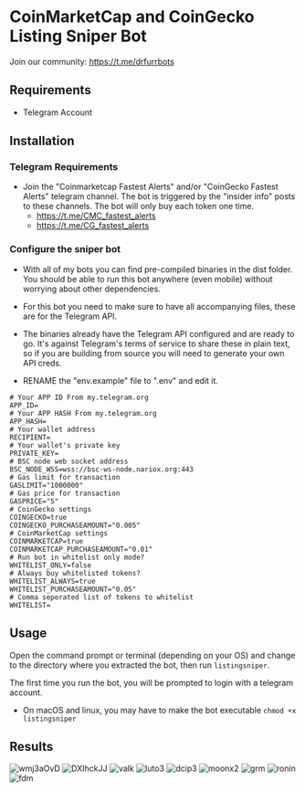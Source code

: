 
# CoinMarketCap and CoinGecko Listing Sniper Bot

Join our community: https://t.me/drfurrbots

## Requirements
* Telegram Account

## Installation

### Telegram Requirements
 * Join the "Coinmarketcap Fastest Alerts" and/or "CoinGecko Fastest Alerts" telegram channel. The bot is triggered by the "insider info" posts to these channels. The bot will only buy each token one time.
    - https://t.me/CMC_fastest_alerts
    - https://t.me/CG_fastest_alerts

### Configure the sniper bot
 - With all of my bots you can find pre-compiled binaries in the dist folder. You should be able to run this bot anywhere (even mobile) without worrying about other dependencies.
 - For this bot you need to make sure to have all accompanying files, these are for the Telegram API.
 - The binaries already have the Telegram API configured and are ready to go. It's against Telegram's terms of service to share these in plain text, so if you are building from source you will need to generate your own API creds.

- RENAME the "env.example" file to ".env" and edit it.
```
# Your APP ID From my.telegram.org
APP_ID=
# Your APP HASH From my.telegram.org
APP_HASH=
# Your wallet address
RECIPIENT=
# Your wallet's private key
PRIVATE_KEY=
# BSC node web socket address
BSC_NODE_WSS=wss://bsc-ws-node.nariox.org:443
# Gas limit for transaction
GASLIMIT="1000000"
# Gas price for transaction
GASPRICE="5"
# CoinGecko settings
COINGECKO=true
COINGECKO_PURCHASEAMOUNT="0.005"
# CoinMarketCap settings
COINMARKETCAP=true
COINMARKETCAP_PURCHASEAMOUNT="0.01"
# Run bot in whitelist only mode?
WHITELIST_ONLY=false
# Always buy whitelisted tokens?
WHITELIST_ALWAYS=true
WHITELIST_PURCHASEAMOUNT="0.05"
# Comma seperated list of tokens to whitelist
WHITELIST=
```

## Usage
Open the command prompt or terminal (depending on your OS) and change to the directory where you extracted the bot, then run `listingsniper`. 

The first time you run the bot, you will be prompted to login with a telegram account.

- On macOS and linux, you may have to make the bot executable `chmod +x listingsniper`

## Results

![wmj3aOvD](https://user-images.githubusercontent.com/94490774/145612452-8677f80a-7a64-43a7-bdab-f2963b11e116.png)
![DXIhckJJ](https://user-images.githubusercontent.com/94490774/145612467-cc5a57c2-52ec-42c9-9587-4c57b35f46f6.png)
![valk](https://user-images.githubusercontent.com/94490774/145612475-b4bda5d7-9800-4564-b66d-f9fcdedec0a2.png)
![luto3](https://user-images.githubusercontent.com/94490774/145612481-96621851-0291-4d2c-a233-0540990f8cf9.png)
![dcip3](https://user-images.githubusercontent.com/94490774/145612487-ba2a4eb7-93e4-47f5-bf23-3b1334d1f5e0.png)
![moonx2](https://user-images.githubusercontent.com/94490774/145612499-9e8e70c7-d37a-4e3e-8803-6a12084639ec.png)
![grm](https://user-images.githubusercontent.com/94490774/145612514-d9e2b02d-cc89-463f-a51e-62fce222bfd0.png)
![ronin](https://user-images.githubusercontent.com/94490774/145612522-30083831-ab44-4351-82fe-79eddd2c6f33.png)
![fdm](https://user-images.githubusercontent.com/94490774/145612531-72bbe990-8f45-4a81-8610-672c4e873530.png)
